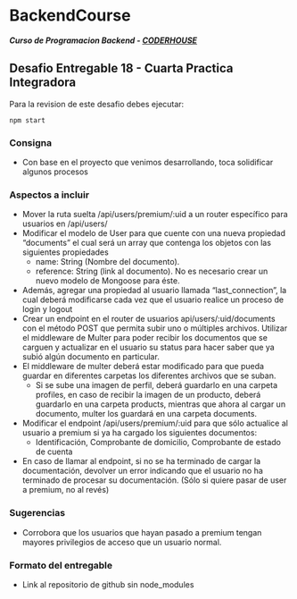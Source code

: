 # BackendCourse

**_Curso de Programacion Backend - [CODERHOUSE](https://www.coderhouse.com/)_**

## Desafio Entregable 18 - Cuarta Practica Integradora

Para la revision de este desafio debes ejecutar:

```
npm start
```

### Consigna

- Con base en el proyecto que venimos desarrollando, toca solidificar algunos procesos

### Aspectos a incluir

- Mover la ruta suelta /api/users/premium/:uid a un router específico para usuarios en /api/users/
- Modificar el modelo de User para que cuente con una nueva propiedad “documents” el cual será un array que contenga los objetos con las siguientes propiedades
  - name: String (Nombre del documento).
  - reference: String (link al documento).
    No es necesario crear un nuevo modelo de Mongoose para éste.
- Además, agregar una propiedad al usuario llamada “last_connection”, la cual deberá modificarse cada vez que el usuario realice un proceso de login y logout
- Crear un endpoint en el router de usuarios api/users/:uid/documents con el método POST que permita subir uno o múltiples archivos. Utilizar el middleware de Multer para poder recibir los documentos que se carguen y actualizar en el usuario su status para hacer saber que ya subió algún documento en particular.
- El middleware de multer deberá estar modificado para que pueda guardar en diferentes carpetas los diferentes archivos que se suban.
  - Si se sube una imagen de perfil, deberá guardarlo en una carpeta profiles, en caso de recibir la imagen de un producto, deberá guardarlo en una carpeta products, mientras que ahora al cargar un documento, multer los guardará en una carpeta documents.
- Modificar el endpoint /api/users/premium/:uid para que sólo actualice al usuario a premium si ya ha cargado los siguientes documentos:
  - Identificación, Comprobante de domicilio, Comprobante de estado de cuenta
- En caso de llamar al endpoint, si no se ha terminado de cargar la documentación, devolver un error indicando que el usuario no ha terminado de procesar su documentación. (Sólo si quiere pasar de user a premium, no al revés)

### Sugerencias

- Corrobora que los usuarios que hayan pasado a premium tengan mayores privilegios de acceso que un usuario normal.

### Formato del entregable

- Link al repositorio de github sin node_modules

[comment]: <> (Este desafio pertenece a la clase 44 "Cuarta práctica integradora")
